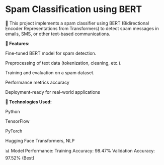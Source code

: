 # Spam Classification using BERT


🚀 This project implements a spam classifier using BERT (Bidirectional Encoder Representations from Transformers) to detect spam messages in emails, SMS, or other text-based communications.

**🔹 Features:**

Fine-tuned BERT model for spam detection.

Preprocessing of text data (tokenization, cleaning, etc.).

Training and evaluation on a spam dataset.

Performance metrics accuracy

Deployment-ready for real-world applications

**📌 Technologies Used:**

Python

TensorFlow

PyTorch

Hugging Face Transformers, NLP

📊 Model Performance:
Training Accuracy: 98.47%
Validation Accuracy: 97.52% (Best)
